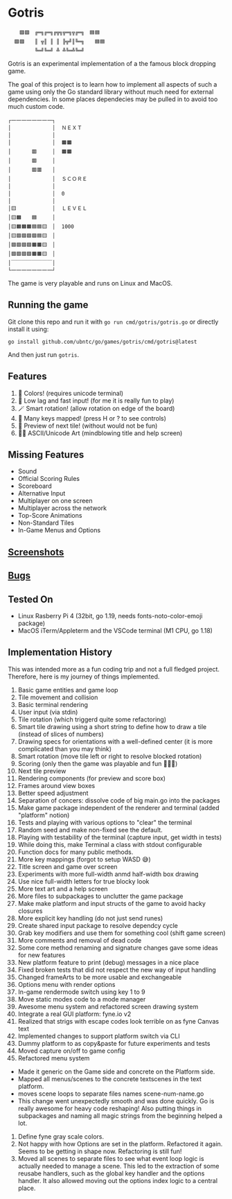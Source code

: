 # Gotris
```
  　🟪🟪　╔═╗╔═╗╔╦╗╦═╗╦╔═╗　🟦🟦　　
  🟪🟪　　║ ╦║ ║ ║ ╠╦╝║╚═╗　　🟦🟦　
  　　　　╚═╝╚═╝ ╩ ╩╚═╩╚═╝　　　　　
```
Gotris is an experimental implementation of a the famous block dropping game.

The goal of this project is to learn how to implement all aspects of such a game
using only the Go standard library without much need for external dependencies.
In some places dependecies may be pulled in to avoid too much custom code.

```
┌一一一一一一一一┐
│　　　　　　　　│  ＮＥＸＴ
│　　　　　　　　│
│　　　　　　　　│  🟫🟫　　
│　　　　🟥　　　│  🟫🟫　　
│　　　　🟥　　　│
│　　　　🟥🟥　　│
│　　　　　　　　│  ＳＣＯＲＥ
│　　　　　　　　│
│　　　　　　　　│  0
│　　　　　　　　│
│🟨　　　　　　　│  ＬＥＶＥＬ
│🟨🟧　　🟦　　　│
│🟨🟧🟧🟧🟦🟦🟨　│  1000
│🟨🟪🟩🟩🟩🟦🟨　│
│🟪🟪🟩🟩🟫🟫🟨　│
│🟪🟩🟩🟩🟫🟫🟨　│
│￣￣￣￣￣￣￣￣│
└一一一一一一一一┘
```

The game is very playable and runs on Linux and MacOS.

## Running the game

Git clone this repo and run it with `go run cmd/gotris/gotris.go` or directly install it using:
```
go install github.com/ubntc/go/games/gotris/cmd/gotris@latest
```
And then just run `gotris`.

## Features

 1. 🌈 Colors! (requires unicode terminal)
 2. 🚀 Low lag and fast input! (for me it is really fun to play)
 3. 🪄 Smart rotation! (allow rotation on edge of the board)
 4. 🔢 Many keys mapped! (press H or ? to see controls)
 5. 🫣 Preview of next tile! (without would not be fun)
 6. 👨‍🎨 ASCII/Unicode Art (mindblowing title and help screen)

## Missing Features

* Sound
* Official Scoring Rules
* Scoreboard
* Alternative Input
* Multiplayer on one screen
* Multiplayer across the network
* Top-Score Animations
* Non-Standard Tiles
* In-Game Menus and Options

## [Screenshots](Screenshots.md)

## [Bugs](Bugs.md)

## Tested On

* Linux Rasberry Pi 4 (32bit, go 1.19, needs fonts-noto-color-emoji package)
* MacOS iTerm/Appleterm and the VSCode terminal (M1 CPU, go 1.18)

## Implementation History

This was intended more as a fun coding trip and not a full fledged project.
Therefore, here is my journey of things implemented.

1. Basic game entities and game loop
1. Tile movement and collision
1. Basic terminal rendering
1. User input (via stdin)
1. Tile rotation (which triggerd quite some refactoring)
1. Smart tile drawing using a short string to define how to draw a tile (instead of slices of numbers)
1. Drawing specs for orientations with a well-defined center (it is more complicated than you may think)
1. Smart rotation (move tile left or right to resolve blocked rotation)
1. Scoring (only then the game was playable and fun 🥳🎊🎉)
1. Next tile preview
1. Rendering components (for preview and score box)
1. Frames around view boxes
1. Better speed adjustment
1. Separation of concers: dissolve code of big main.go into the packages
1. Make game package independent of the renderer and terminal (added "platform" notion)
1. Tests and playing with various options to "clear" the terminal
1. Random seed and make non-fixed see the default.
1. Playing with testability of the terminal (capture input, get width in tests)
1. While doing this, make Terminal a class with stdout configurable
1. Function docs for many public methods.
1. More key mappings (forgot to setup WASD 😅)
1. Title screen and game over screen
1. Experiments with more full-width anmd half-width box drawing
1. Use nice full-width letters for true blocky look
1. More text art and a help screen
1. More files to subpackages to unclutter the game package
1. Make make platform and input structs of the game to avoid hacky closures
1. More explicit key handling (do not just send runes)
1. Create shared input package to resolve dependcy cycle
1. Grab key modifiers and use them for something cool (shift game screen)
1. More comments and removal of dead code
1. Some core method renaming and signature changes gave some ideas for new features
1. New platform feature to print (debug) messages in a nice place
1. Fixed broken tests that did not respect the new way of input handling
1. Changed frameArts to be more usable and exchangeable
1. Options menu with render options
1. In-game rendermode switch using key 1 to 9
1. Move static modes code to a mode manager
1. Awesome menu system and refactored screen drawing system
1. Integrate a real GUI platform: fyne.io v2
1. Realized that strigs with escape codes look terrible on as fyne Canvas text
1. Implemented changes to support platform switch via CLI
1. Dummy platform to as copy&paste for future experiments and tests
1. Moved capture on/off to game config
1. Refactored menu system
  * Made it generic on the Game side and concrete on the Platform side.
  * Mapped all menus/scenes to the concrete textscenes in the text platform.
  * moves scene loops to separate files names scene-num-name.go
  * This change went unexpectedly smooth and was done quickly. Go is really awesome for heavy code reshaping! Also putting things in subpackages and naming all magic strings from the beginning helped a  lot.
1. Define fyne gray scale colors.
1. Not happy with how Options are set in the platform. Refactored it again. Seems to be getting in shape now. Refactoring is still fun!
1. Moved all scenes to separate files to see what event loop logic is actually needed to manage a scene. This led to the extraction of some reusabe handlers, such as the global key handler and the options handler. It also allowed moving out the options index logic to a central place.